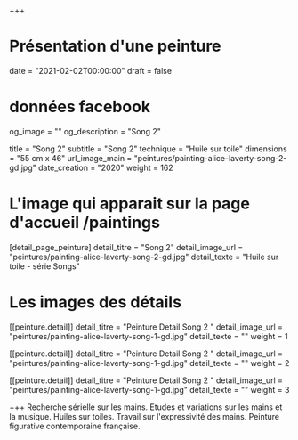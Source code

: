 +++
# Présentation d'une peinture
date = "2021-02-02T00:00:00"
draft = false

# données facebook
og_image = ""
og_description = "Song 2"

title = "Song 2"
subtitle = "Song 2"
technique = "Huile sur toile"
dimensions = "55 cm x 46"
url_image_main = "peintures/painting-alice-laverty-song-2-gd.jpg"
date_creation = "2020"
weight = 162

# L'image qui apparait sur la page d'accueil /paintings
[detail_page_peinture]
detail_titre = "Song 2"
detail_image_url = "peintures/painting-alice-laverty-song-2-gd.jpg"
detail_texte = "Huile sur toile - série Songs"

# Les images des détails
[[peinture.detail]]
detail_titre = "Peinture Detail Song 2 "
detail_image_url = "peintures/painting-alice-laverty-song-1-gd.jpg"
detail_texte = ""
weight = 1

[[peinture.detail]]
detail_titre = "Peinture Detail Song 2 "
detail_image_url = "peintures/painting-alice-laverty-song-1-gd.jpg"
detail_texte = ""
weight = 2

[[peinture.detail]]
detail_titre = "Peinture Detail Song 2 "
detail_image_url = "peintures/painting-alice-laverty-song-1-gd.jpg"
detail_texte = ""
weight = 3

+++
Recherche sérielle sur les mains. Etudes et variations sur les mains et la musique. Huiles sur toiles. Travail sur l'expressivité des mains. Peinture figurative contemporaine française.
